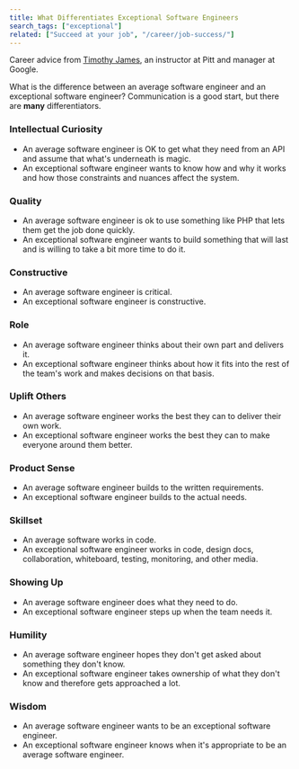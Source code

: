 ```yaml
---
title: What Differentiates Exceptional Software Engineers
search_tags: ["exceptional"]
related: ["Succeed at your job", "/career/job-success/"]
---
```


Career advice from [Timothy James](https://www.linkedin.com/in/timothyjames/), an instructor at Pitt and manager at Google.


What is the difference between an average software engineer and an exceptional software engineer? Communication is a good 
start, but there are **many** differentiators.

### Intellectual Curiosity
- An average software engineer is OK to get what they need from an API and assume that what's underneath is magic.
- An exceptional software engineer wants to know how and why it works and how those constraints and nuances affect the system.

### Quality
- An average software engineer is ok to use something like PHP that lets them get the job done quickly.
- An exceptional software engineer wants to build something that will last and is willing to take a bit more time to do it.

### Constructive
- An average software engineer is critical.
- An exceptional software engineer is constructive.

### Role
- An average software engineer thinks about their own part and delivers it.
- An exceptional software engineer thinks about how it fits into the rest of the team's work and makes decisions on that basis.

### Uplift Others
- An average software engineer works the best they can to deliver their own work.
- An exceptional software engineer works the best they can to make everyone around them better.

### Product Sense
- An average software engineer builds to the written requirements.
- An exceptional software engineer builds to the actual needs.

### Skillset
- An average software works in code.
- An exceptional software engineer works in code, design docs, collaboration, whiteboard, testing, monitoring, and other media.

### Showing Up
- An average software engineer does what they need to do.
- An exceptional software engineer steps up when the team needs it.

### Humility
- An average software engineer hopes they don't get asked about something they don't know.
- An exceptional software engineer takes ownership of what they don't know and therefore gets approached a lot.

### Wisdom
- An average software engineer wants to be an exceptional software engineer.
- An exceptional software engineer knows when it's appropriate to be an average software engineer.

